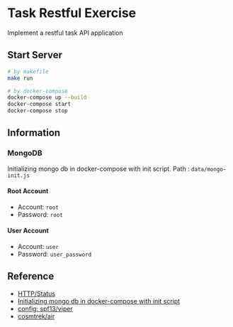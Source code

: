 # Task Restful Exercise

Implement a restful task API application


## Start Server

```sh
# by makefile
make run

# by docker-compose
docker-compose up --build
docker-compose start
docker-compose stop
```

## Information
### MongoDB 
Initializing mongo db in docker-compose with init script.
Path : `data/mongo-init.js`

#### Root Account

* Account: `root`
* Password: `root`

#### User Account

* Account: `user`
* Password: `user_password`

## Reference
* [HTTP/Status](https://developer.mozilla.org/en-US/docs/Web/HTTP/Status)
* [Initializing mongo db in docker-compose with init script](https://gist.github.com/gbzarelli/c15b607d62fc98ae436564bf8129ea8e)
* [config: spf13/viper](https://github.com/spf13/viper)
* [cosmtrek/air](https://github.com/cosmtrek/air)